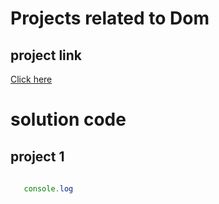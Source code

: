 # Projects related to Dom
## project link
[Click here](https://stackblitz.com/edit/dom-project-chaiaurcode?file=index.html)

# solution code

## project 1

```javascript
   
   console.log